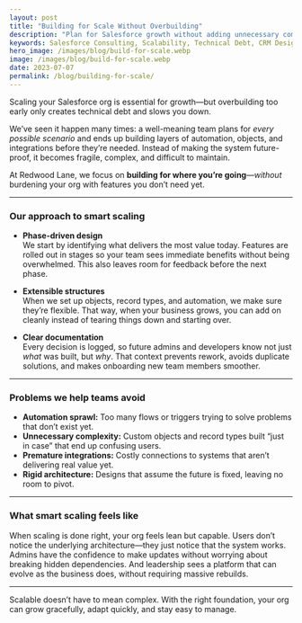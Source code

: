 ```yaml
---
layout: post
title: "Building for Scale Without Overbuilding"
description: "Plan for Salesforce growth without adding unnecessary complexity. Learn how Redwood Lane helps teams scale smart and stay agile."
keywords: Salesforce Consulting, Scalability, Technical Debt, CRM Design, Salesforce Best Practices
hero_image: /images/blog/build-for-scale.webp
image: /images/blog/build-for-scale.webp
date: 2023-07-07
permalink: /blog/building-for-scale/
---
```


Scaling your Salesforce org is essential for growth—but overbuilding too early only creates technical debt and slows you down.  

We’ve seen it happen many times: a well-meaning team plans for *every possible scenario* and ends up building layers of automation, objects, and integrations before they’re needed. Instead of making the system future-proof, it becomes fragile, complex, and difficult to maintain.  

At Redwood Lane, we focus on **building for where you’re going**—*without* burdening your org with features you don’t need yet.

---

### Our approach to smart scaling  

- **Phase-driven design**  
  We start by identifying what delivers the most value today. Features are rolled out in stages so your team sees immediate benefits without being overwhelmed. This also leaves room for feedback before the next phase.  

- **Extensible structures**  
  When we set up objects, record types, and automation, we make sure they’re flexible. That way, when your business grows, you can add on cleanly instead of tearing things down and starting over.  

- **Clear documentation**  
  Every decision is logged, so future admins and developers know not just *what* was built, but *why*. That context prevents rework, avoids duplicate solutions, and makes onboarding new team members smoother.  

---

### Problems we help teams avoid  

- **Automation sprawl:** Too many flows or triggers trying to solve problems that don’t exist yet.  
- **Unnecessary complexity:** Custom objects and record types built “just in case” that end up confusing users.  
- **Premature integrations:** Costly connections to systems that aren’t delivering real value yet.  
- **Rigid architecture:** Designs that assume the future is fixed, leaving no room to pivot.  

---

### What smart scaling feels like  

When scaling is done right, your org feels lean but capable. Users don’t notice the underlying architecture—they just notice that the system works. Admins have the confidence to make updates without worrying about breaking hidden dependencies. And leadership sees a platform that can evolve as the business does, without requiring massive rebuilds.  

---

Scalable doesn’t have to mean complex. With the right foundation, your org can grow gracefully, adapt quickly, and stay easy to manage.

